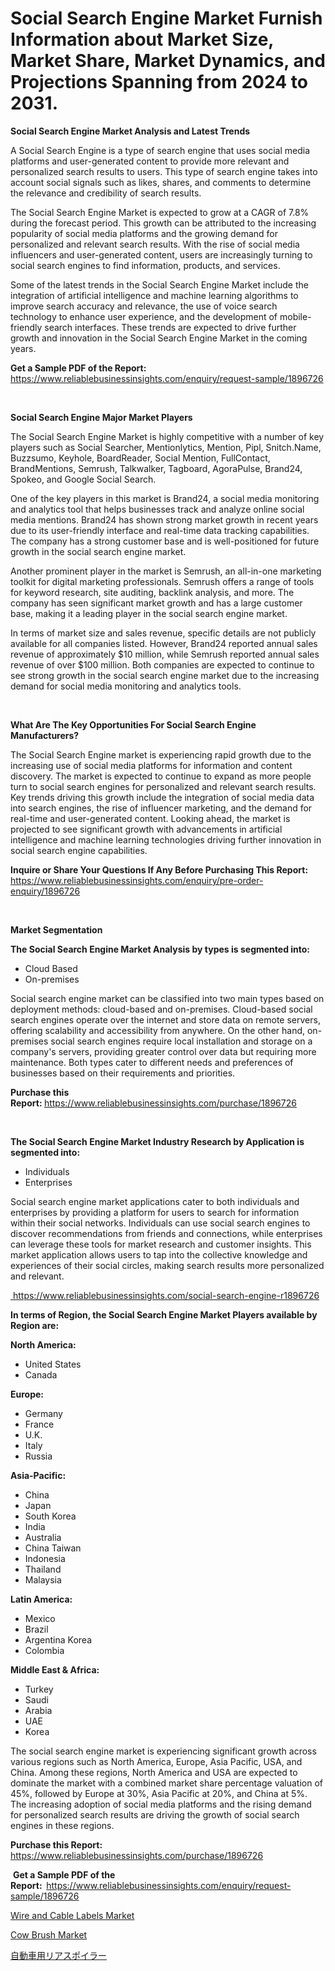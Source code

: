 <p><h1>Social Search Engine Market Furnish Information about Market Size, Market Share, Market Dynamics, and Projections Spanning from 2024 to 2031.</h1></p><p><strong>Social Search Engine Market Analysis and Latest Trends</strong></p>
<p><p>A Social Search Engine is a type of search engine that uses social media platforms and user-generated content to provide more relevant and personalized search results to users. This type of search engine takes into account social signals such as likes, shares, and comments to determine the relevance and credibility of search results.</p><p>The Social Search Engine Market is expected to grow at a CAGR of 7.8% during the forecast period. This growth can be attributed to the increasing popularity of social media platforms and the growing demand for personalized and relevant search results. With the rise of social media influencers and user-generated content, users are increasingly turning to social search engines to find information, products, and services.</p><p>Some of the latest trends in the Social Search Engine Market include the integration of artificial intelligence and machine learning algorithms to improve search accuracy and relevance, the use of voice search technology to enhance user experience, and the development of mobile-friendly search interfaces. These trends are expected to drive further growth and innovation in the Social Search Engine Market in the coming years.</p></p>
<p><strong>Get a Sample PDF of the Report:&nbsp;</strong> <a href="https://www.reliablebusinessinsights.com/enquiry/request-sample/1896726">https://www.reliablebusinessinsights.com/enquiry/request-sample/1896726</a></p>
<p>&nbsp;</p>
<p><strong>Social Search Engine Major Market Players</strong></p>
<p><p>The Social Search Engine Market is highly competitive with a number of key players such as Social Searcher, Mentionlytics, Mention, Pipl, Snitch.Name, Buzzsumo, Keyhole, BoardReader, Social Mention, FullContact, BrandMentions, Semrush, Talkwalker, Tagboard, AgoraPulse, Brand24, Spokeo, and Google Social Search.</p><p>One of the key players in this market is Brand24, a social media monitoring and analytics tool that helps businesses track and analyze online social media mentions. Brand24 has shown strong market growth in recent years due to its user-friendly interface and real-time data tracking capabilities. The company has a strong customer base and is well-positioned for future growth in the social search engine market.</p><p>Another prominent player in the market is Semrush, an all-in-one marketing toolkit for digital marketing professionals. Semrush offers a range of tools for keyword research, site auditing, backlink analysis, and more. The company has seen significant market growth and has a large customer base, making it a leading player in the social search engine market.</p><p>In terms of market size and sales revenue, specific details are not publicly available for all companies listed. However, Brand24 reported annual sales revenue of approximately $10 million, while Semrush reported annual sales revenue of over $100 million. Both companies are expected to continue to see strong growth in the social search engine market due to the increasing demand for social media monitoring and analytics tools.</p></p>
<p>&nbsp;</p>
<p><strong>What Are The Key Opportunities For Social Search Engine Manufacturers?</strong></p>
<p><p>The Social Search Engine market is experiencing rapid growth due to the increasing use of social media platforms for information and content discovery. The market is expected to continue to expand as more people turn to social search engines for personalized and relevant search results. Key trends driving this growth include the integration of social media data into search engines, the rise of influencer marketing, and the demand for real-time and user-generated content. Looking ahead, the market is projected to see significant growth with advancements in artificial intelligence and machine learning technologies driving further innovation in social search engine capabilities.</p></p>
<p><strong>Inquire or Share Your Questions If Any Before Purchasing This Report:</strong> <a href="https://www.reliablebusinessinsights.com/enquiry/pre-order-enquiry/1896726">https://www.reliablebusinessinsights.com/enquiry/pre-order-enquiry/1896726</a></p>
<p>&nbsp;</p>
<p><strong>Market Segmentation</strong></p>
<p><strong>The Social Search Engine Market Analysis by types is segmented into:</strong></p>
<p><ul><li>Cloud Based</li><li>On-premises</li></ul></p>
<p><p>Social search engine market can be classified into two main types based on deployment methods: cloud-based and on-premises. Cloud-based social search engines operate over the internet and store data on remote servers, offering scalability and accessibility from anywhere. On the other hand, on-premises social search engines require local installation and storage on a company's servers, providing greater control over data but requiring more maintenance. Both types cater to different needs and preferences of businesses based on their requirements and priorities.</p></p>
<p><strong>Purchase this Report:&nbsp;</strong><a href="https://www.reliablebusinessinsights.com/purchase/1896726">https://www.reliablebusinessinsights.com/purchase/1896726</a></p>
<p>&nbsp;</p>
<p><strong>The Social Search Engine Market Industry Research by Application is segmented into:</strong></p>
<p><ul><li>Individuals</li><li>Enterprises</li></ul></p>
<p><p>Social search engine market applications cater to both individuals and enterprises by providing a platform for users to search for information within their social networks. Individuals can use social search engines to discover recommendations from friends and connections, while enterprises can leverage these tools for market research and customer insights. This market application allows users to tap into the collective knowledge and experiences of their social circles, making search results more personalized and relevant.</p></p>
<p><a href="https://www.reliablebusinessinsights.com/social-search-engine-r1896726">&nbsp;https://www.reliablebusinessinsights.com/social-search-engine-r1896726</a></p>
<p><strong>In terms of Region, the Social Search Engine Market Players available by Region are:</strong></p>
<p>
    <p> <strong> North America: </strong>
        <ul>
            <li>United States</li>
            <li>Canada</li>
        </ul>
        </p> 
    <p> <strong> Europe: </strong>
        <ul>
            <li>Germany</li>
            <li>France</li>
            <li>U.K.</li>
            <li>Italy</li>
            <li>Russia</li>
        </ul>
        </p> 
    <p> <strong> Asia-Pacific: </strong>
        <ul>
            <li>China</li>
            <li>Japan</li>
            <li>South Korea</li>
            <li>India</li>
            <li>Australia</li>
            <li>China Taiwan</li>
            <li>Indonesia</li>
            <li>Thailand</li>
            <li>Malaysia</li>
        </ul>
        </p> 
    <p> <strong> Latin America: </strong>
        <ul>
            <li>Mexico</li>
            <li>Brazil</li>
            <li>Argentina Korea</li>
            <li>Colombia</li>
        </ul>
        </p> 
    <p> <strong> Middle East & Africa: </strong>
        <ul>
            <li>Turkey</li>
            <li>Saudi</li>
            <li>Arabia</li>
            <li>UAE</li>
            <li>Korea</li>
        </ul>
    </p>
    </p>
<p><p>The social search engine market is experiencing significant growth across various regions such as North America, Europe, Asia Pacific, USA, and China. Among these regions, North America and USA are expected to dominate the market with a combined market share percentage valuation of 45%, followed by Europe at 30%, Asia Pacific at 20%, and China at 5%. The increasing adoption of social media platforms and the rising demand for personalized search results are driving the growth of social search engines in these regions.</p></p>
<p><strong>Purchase this Report: </strong><a href="https://www.reliablebusinessinsights.com/purchase/1896726">https://www.reliablebusinessinsights.com/purchase/1896726</a></p>
<p>&nbsp;<strong>Get a Sample PDF of the Report:&nbsp;&nbsp;</strong><a href="https://www.reliablebusinessinsights.com/enquiry/request-sample/1896726">https://www.reliablebusinessinsights.com/enquiry/request-sample/1896726</a></p>
<p><strong></strong></p>
<p><p><a href="https://medium.com/@caseywiza1946/analyzing-wire-and-cable-labels-market-dynamics-and-growth-drivers-and-forecasted-for-period-from-36413ce2184b">Wire and Cable Labels Market</a></p><p><a href="https://medium.com/@maryroseguilty/global-cow-brush-industry-types-applications-market-players-regional-growth-analysis-and-61baa7e947b7">Cow Brush Market</a></p><p><a href="https://github.com/mohamedbakry57/Market-Research-Report-List-5/blob/main/990107423370.md">自動車用リアスポイラー</a></p></p>